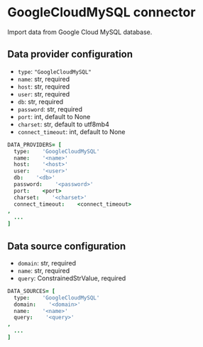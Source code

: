 # GoogleCloudMySQL connector

Import data from Google Cloud MySQL database.

## Data provider configuration

* `type`: `"GoogleCloudMySQL"`
* `name`: str, required
* `host`: str, required
* `user`: str, required
* `db`: str, required
* `password`: str, required
* `port`: int, default to None
* `charset`: str, default to utf8mb4
* `connect_timeout`: int, default to None

```coffee
DATA_PROVIDERS= [
  type:    'GoogleCloudMySQL'
  name:    '<name>'
  host:    '<host>'
  user:    '<user>'
  db:    '<db>'
  password:    '<password>'
  port:    <port>
  charset:    '<charset>'
  connect_timeout:    <connect_timeout>
,
  ...
]
```


## Data source configuration

* `domain`: str, required
* `name`: str, required
* `query`: ConstrainedStrValue, required

```coffee
DATA_SOURCES= [
  type:    'GoogleCloudMySQL'
  domain:    '<domain>'
  name:    '<name>'
  query:    '<query>'
,
  ...
]
```